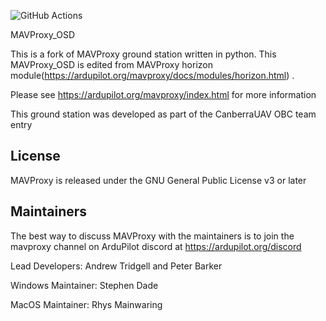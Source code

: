 ![GitHub Actions](https://github.com/ardupilot/MAVProxy/actions/workflows/windows_build.yml/badge.svg)

MAVProxy_OSD

This is a fork of MAVProxy ground station written in python. 
This MAVProxy_OSD is edited from MAVProxy horizon module(https://ardupilot.org/mavproxy/docs/modules/horizon.html)
.


Please see https://ardupilot.org/mavproxy/index.html for more information

This ground station was developed as part of the CanberraUAV OBC team
entry

License
-------

MAVProxy is released under the GNU General Public License v3 or later


Maintainers
-----------

The best way to discuss MAVProxy with the maintainers is to join the
mavproxy channel on ArduPilot discord at https://ardupilot.org/discord

Lead Developers: Andrew Tridgell and Peter Barker

Windows Maintainer: Stephen Dade

MacOS Maintainer: Rhys Mainwaring
